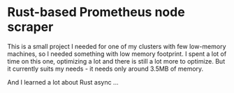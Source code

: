 # Rust-based Prometheus node scraper

This is a small project I needed for one of my clusters with few low-memory machines, so I needed something with low memory footprint. I spent a lot of time on this one, optimizing a lot and there is still a lot more to optimize. But it currently suits my needs - it needs only around 3.5MB of memory.

And I learned a lot about Rust async ...